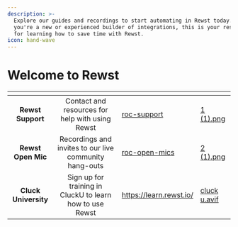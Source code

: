 ```yaml
---
description: >-
  Explore our guides and recordings to start automating in Rewst today. Whether
  you're a new or experienced builder of integrations, this is your resource hub
  for learning how to save time with Rewst.
icon: hand-wave
---
```


# Welcome to Rewst



<table data-view="cards" data-full-width="false"><thead><tr><th align="center"></th><th align="center"></th><th data-hidden data-card-target data-type="content-ref"></th><th data-hidden data-card-cover data-type="files"></th></tr></thead><tbody><tr><td align="center"><strong>Rewst Support</strong></td><td align="center">Contact and resources for help with using Rewst</td><td><a href="support-and-community/roc-support/">roc-support</a></td><td><a href=".gitbook/assets/1 (1).png">1 (1).png</a></td></tr><tr><td align="center"><strong>Rewst Open Mic</strong></td><td align="center">Recordings and invites to our live community hang-outs</td><td><a href="updates/roc-open-mics/">roc-open-mics</a></td><td><a href=".gitbook/assets/2 (1).png">2 (1).png</a></td></tr><tr><td align="center"><strong>Cluck University</strong></td><td align="center">Sign up for training in CluckU to learn how to use Rewst</td><td><a href="https://learn.rewst.io/">https://learn.rewst.io/</a></td><td><a href=".gitbook/assets/cluck u.avif">cluck u.avif</a></td></tr></tbody></table>




